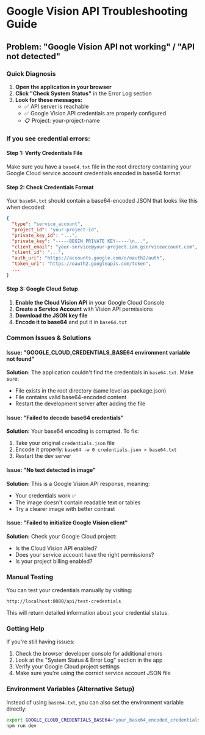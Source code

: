 # Google Vision API Troubleshooting Guide

## Problem: "Google Vision API not working" / "API not detected"

### Quick Diagnosis

1. **Open the application in your browser**
2. **Click "Check System Status"** in the Error Log section
3. **Look for these messages:**
   - ✅ API server is reachable
   - ✅ Google Vision API credentials are properly configured
   - 📋 Project: your-project-name

### If you see credential errors:

#### Step 1: Verify Credentials File

Make sure you have a `base64.txt` file in the root directory containing your Google Cloud service account credentials encoded in base64 format.

#### Step 2: Check Credentials Format

Your `base64.txt` should contain a base64-encoded JSON that looks like this when decoded:

```json
{
  "type": "service_account",
  "project_id": "your-project-id",
  "private_key_id": "...",
  "private_key": "-----BEGIN PRIVATE KEY-----\n...",
  "client_email": "your-service@your-project.iam.gserviceaccount.com",
  "client_id": "...",
  "auth_uri": "https://accounts.google.com/o/oauth2/auth",
  "token_uri": "https://oauth2.googleapis.com/token",
  ...
}
```

#### Step 3: Google Cloud Setup

1. **Enable the Cloud Vision API** in your Google Cloud Console
2. **Create a Service Account** with Vision API permissions
3. **Download the JSON key file**
4. **Encode it to base64** and put it in `base64.txt`

### Common Issues & Solutions

#### Issue: "GOOGLE_CLOUD_CREDENTIALS_BASE64 environment variable not found"

**Solution:** The application couldn't find the credentials in `base64.txt`. Make sure:

- File exists in the root directory (same level as package.json)
- File contains valid base64-encoded content
- Restart the development server after adding the file

#### Issue: "Failed to decode base64 credentials"

**Solution:** Your base64 encoding is corrupted. To fix:

1. Take your original `credentials.json` file
2. Encode it properly: `base64 -w 0 credentials.json > base64.txt`
3. Restart the dev server

#### Issue: "No text detected in image"

**Solution:** This is a Google Vision API response, meaning:

- Your credentials work ✅
- The image doesn't contain readable text or tables
- Try a clearer image with better contrast

#### Issue: "Failed to initialize Google Vision client"

**Solution:** Check your Google Cloud project:

- Is the Cloud Vision API enabled?
- Does your service account have the right permissions?
- Is your project billing enabled?

### Manual Testing

You can test your credentials manually by visiting:

```
http://localhost:8080/api/test-credentials
```

This will return detailed information about your credential status.

### Getting Help

If you're still having issues:

1. Check the browser developer console for additional errors
2. Look at the "System Status & Error Log" section in the app
3. Verify your Google Cloud project settings
4. Make sure you're using the correct service account JSON file

### Environment Variables (Alternative Setup)

Instead of using `base64.txt`, you can also set the environment variable directly:

```bash
export GOOGLE_CLOUD_CREDENTIALS_BASE64="your_base64_encoded_credentials_here"
npm run dev
```
